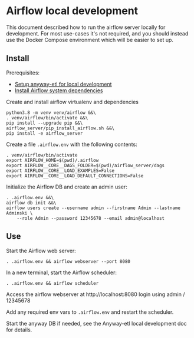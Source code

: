 # Airflow local development

This document described how to run the airflow server locally for development.
For most use-cases it's not required, and you should instead use the
Docker Compose environment which will be easier to set up.

## Install

Prerequisites:

* [Setup anyway-etl for local development](ANYWAY_ETL_LOCAL_DEVELOPMENT.md)
* [Install Airflow system dependencies](https://airflow.apache.org/docs/apache-airflow/stable/installation.html#system-dependencies)

Create and install airflow virtualenv and dependencies

```
python3.8 -m venv venv/airflow &&\
. venv/airflow/bin/activate &&\
pip install --upgrade pip &&\
airflow_server/pip_install_airflow.sh &&\
pip install -e airflow_server
```

Create a file `.airflow.env` with the following contents:

```
. venv/airflow/bin/activate
export AIRFLOW_HOME=$(pwd)/.airflow
export AIRFLOW__CORE__DAGS_FOLDER=$(pwd)/airflow_server/dags
export AIRFLOW__CORE__LOAD_EXAMPLES=False
export AIRFLOW__CORE__LOAD_DEFAULT_CONNECTIONS=False
```

Initialize the Airflow DB and create an admin user:

```
. .airflow.env &&\
airflow db init &&\
airflow users create --username admin --firstname Admin --lastname Adminski \
    --role Admin --password 12345678 --email admin@localhost
```

## Use

Start the Airflow web server:

```
. .airflow.env && airflow webserver --port 8080
```

In a new terminal, start the Airflow scheduler:

```
. .airflow.env && airflow scheduler
```

Access the airflow webserver at http://localhost:8080 login using admin / 12345678

Add any required env vars to `.airflow.env` and restart the scheduler.

Start the anyway DB if needed, see the Anyway-etl local development doc for details.
